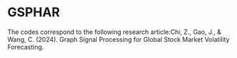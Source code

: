 # GSPHAR

The codes correspond to the following research article:Chi, Z., Gao, J., & Wang, C. (2024). Graph Signal Processing for Global Stock Market Volatility Forecasting.
